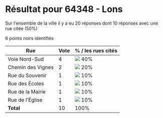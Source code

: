 # Résultat pour 64348 - Lons

Sur l'ensemble de la ville il y a eu 20 réponses dont 10 réponses avec une rue citée (50%)

6 points noirs identifiés

| Rue | Vote | % / les rues cités|
|-----|------|-------------------|
| Voie Nord-Sud | 4 | <img src="../../img/bar_40.gif" />&nbsp;40%|
| Chemin des Vignes | 2 | <img src="../../img/bar_20.gif" />&nbsp;20%|
| Rue du Souvenir | 1 | <img src="../../img/bar_10.gif" />&nbsp;10%|
| Rue des Écoles | 1 | <img src="../../img/bar_10.gif" />&nbsp;10%|
| Rue de la Mairie | 1 | <img src="../../img/bar_10.gif" />&nbsp;10%|
| Rue de l'Église | 1 | <img src="../../img/bar_10.gif" />&nbsp;10%|
| **Total** | 10 | 100%|
